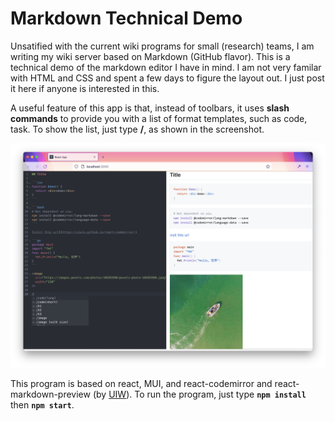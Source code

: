 # Markdown Technical Demo

Unsatified with the current wiki programs for small (research) teams, I am writing my wiki server 
based on Markdown (GitHub flavor). This is a technical demo of the markdown editor I have in mind. 
I am not very familar with HTML and CSS and spent a few days to figure the layout out. 
I just post it here if anyone is interested in this. 

A useful feature of this app is that, instead of toolbars, it uses **slash commands** to provide
you with a list of format templates, such as code, task. To show the list, just type **/**, as shown
in the screenshot. 

<img src="https://github.com/syssecfsu/markdow_demo/blob/master/public/screenshot.png?raw=true" width="800"/>

This program is based on react, MUI, and react-codemirror and react-markdown-preview (by [UIW](https://github.com/uiwjs)). 
To run the program, just type **```npm install```** then **```npm start```**.  
